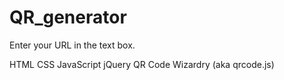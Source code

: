 ﻿# QR_generator

Enter your URL in the text box.


HTML
CSS
JavaScript
jQuery
QR Code Wizardry (aka qrcode.js)
